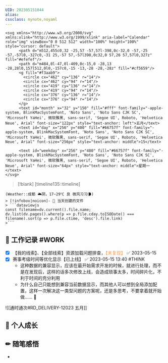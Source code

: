 ```yaml
---
UID: 202305151044 
alias:
cssclass: mynote,noyaml
---
```


```ad-icon
<svg xmlns="http://www.w3.org/2000/svg" xmlns:xlink="http://www.w3.org/1999/xlink" aria-label="Calendar" role="img" viewBox="0 0 512 512" width="100%" height="100%" style="cursor: default">
      <path d="m512,455c0,32 -25,57 -57,57l-398,0c-32,0 -57,-25 -57,-57l0,-327c0,-31 25,-57 57,-57l398,0c32,0 57,26 57,57l0,327z" fill="#efefef"/>
      <path d="m484,0l-47,0l-409,0c-15,0 -28,13 -28,28l0,157l512,0l0,-157c0,-15 -13,-28 -28,-28z" fill="#cf5659"/>
      <g fill="#f3aab9">
        <circle cx="462" cy="136" r="14"/>
        <circle cx="462" cy="94" r="14"/>
        <circle cx="419" cy="136" r="14"/>
        <circle cx="419" cy="94" r="14"/>
        <circle cx="376" cy="136" r="14"/>
        <circle cx="376" cy="94" r="14"/>
      </g>
      <text id="month" x="32" y="150" fill="#fff" font-family="-apple-system, BlinkMacSystemFont, 'Noto Sans', 'Noto Sans CJK SC', 'Microsoft YaHei', 微软雅黑, sans-serif, 'Segoe UI', Roboto, 'Helvetica Neue', Arial" font-size="122px" style="text-anchor: left">五月</text>
      <text id="day" x="256" y="400" fill="#66757f" font-family="-apple-system, BlinkMacSystemFont, 'Noto Sans', 'Noto Sans CJK SC', 'Microsoft YaHei', 微软雅黑, sans-serif, 'Segoe UI', Roboto, 'Helvetica Neue', Arial" font-size="256px" style="text-anchor: middle">15</text>
      
      <text id="weekday" x="256" y="480" fill="#66757f" font-family="-apple-system, BlinkMacSystemFont, 'Noto Sans', 'Noto Sans CJK SC', 'Microsoft YaHei', 微软雅黑, sans-serif, 'Segoe UI', Roboto, 'Helvetica Neue', Arial" font-size="64px" style="text-anchor: middle">星期一</text>
</svg>
```
> [!blank] 
> [timeline135::timeline]
```ad-flex
(Weather::成都 🌥阴，17~29℃ 良 微风习习🌘)
> [!infobox|noicon]- 🔖 当天创建的文件
> ```dataviewjs 
const filename=dv.current().file.name;
dv.list(dv.pages().where(p => p.file.cday.toISODate() === filename).sort(p => p.file.ctime, 'desc').file.link) 
>```
```

## 💼 工作记录  #WORK
- [x] 【我的线索】、【全部线索】资源加载问题排查，<font color="#f79646">【未复现】</font> ✅ 2023-05-15
- [x] 赛事考级时间等优化显示【已上线】 ✅ 2023-05-15 13:40  #THINK
	- 这种数据的兼容显示，应该在最开始需求开发的时候，就进行处理，而不是在发现后，这样的话多次修改上线，会造成琐事太多，时间碎片化，不利于时间的充分利用
	-  为什么自己只能想到兼容当前数据显示，而其他人可以想到全局添加配置，这样一次解决这一类型问题的方案呢，还是多思考，不要拿着就开始做...... 🤔

![[通时通次#RD_DELIVERY-12023 五月]]

## 💪 个人成长

## ✏ 随笔感悟

- 

